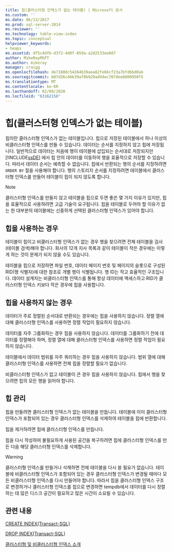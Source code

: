 ```yaml
---
title: 힙(클러스터형 인덱스가 없는 테이블) | Microsoft 문서
ms.custom: ''
ms.date: 06/13/2017
ms.prod: sql-server-2014
ms.reviewer: ''
ms.technology: table-view-index
ms.topic: conceptual
helpviewer_keywords:
- heaps
ms.assetid: df5c4dfb-d372-4d0f-859a-a2d2533ee0d7
author: MikeRayMSFT
ms.author: mikeray
manager: craigg
ms.openlocfilehash: de71808c54264639aea82fe66cf23a7bfd6bd0ab
ms.sourcegitcommit: b87d36c46b39af8b929ad94ec707dee8800950f5
ms.translationtype: MT
ms.contentlocale: ko-KR
ms.lasthandoff: 02/08/2020
ms.locfileid: "63162156"
---
```

# <a name="heaps-tables-without-clustered-indexes"></a>힙(클러스터형 인덱스가 없는 테이블)
  힙이란 클러스터형 인덱스가 없는 테이블입니다. 힙으로 저장된 테이블에서 하나 이상의 비클러스터형 인덱스를 만들 수 있습니다. 데이터는 순서를 지정하지 않고 힙에 저장됩니다. 일반적으로 데이터는 처음에 행이 테이블에 삽입되는 순서대로 저장되지만 [!INCLUDE[ssDE](../../includes/ssde-md.md)] 에서 힙 안의 데이터를 이동하여 행을 효율적으로 저장할 수 있습니다. 따라서 데이터 순서는 예측할 수 없습니다. 힙에서 반환되는 행의 순서를 지정하려면 `ORDER BY` 절을 사용해야 합니다. 행의 스토리지 순서를 지정하려면 테이블에서 클러스터형 인덱스를 만들어 테이블이 힙이 되지 않도록 합니다.  
  
> [!NOTE]  
>  클러스터형 인덱스를 만들지 않고 테이블을 힙으로 두면 좋은 몇 가지 이유가 있지만, 힙을 효율적으로 사용하려면 고급 기술이 요구됩니다. 힙을 테이블로 두어야 할 이유가 없는 한 대부분의 테이블에는 신중하게 선택된 클러스터형 인덱스가 있어야 합니다.  
  
## <a name="when-to-use-a-heap"></a>힙을 사용하는 경우  
 테이블이 힙이고 비클러스터형 인덱스가 없는 경우 행을 찾으려면 전체 테이블을 검사(테이블 검색)해야 합니다. 회사의 12개 지사 목록과 같이 테이블이 작은 경우에는 이렇게 하는 것이 문제가 되지 않을 수도 있습니다.  
  
 테이블을 힙으로 저장하면 파일 번호, 데이터 페이지 번호 및 페이지의 슬롯으로 구성된 RID(행 식별자)에 대한 참조로 개별 행이 식별됩니다. 행 ID는 작고 효율적인 구조입니다. 데이터 설계자는 비클러스터형 인덱스를 통해 항상 데이터에 액세스하고 RID가 클러스터형 인덱스 키보다 작은 경우에 힙을 사용합니다.  
  
## <a name="when-not-to-use-a-heap"></a>힙을 사용하지 않는 경우  
 데이터가 주로 정렬된 순서대로 반환되는 경우에는 힙을 사용하지 않습니다. 정렬 열에 대해 클러스터형 인덱스를 사용하면 정렬 작업이 필요하지 않습니다.  
  
 데이터를 자주 그룹화하는 경우 힙을 사용하지 않습니다. 데이터를 그룹화하기 전에 데이터를 정렬해야 하며, 정렬 열에 대해 클러스터형 인덱스를 사용하면 정렬 작업이 필요하지 않습니다.  
  
 테이블에서 데이터 범위를 자주 쿼리하는 경우 힙을 사용하지 않습니다.  범위 열에 대해 클러스터형 인덱스를 사용하면 전체 힙을 정렬할 필요가 없습니다.  
  
 비클러스터형 인덱스가 없고 테이블이 큰 경우 힙을 사용하지 않습니다. 힙에서 행을 찾으려면 힙의 모든 행을 읽어야 합니다.  
  
## <a name="managing-heaps"></a>힙 관리  
 힙을 만들려면 클러스터형 인덱스가 없는 테이블을 만듭니다. 테이블에 이미 클러스터형 인덱스가 포함되어 있는 경우 클러스터형 인덱스를 삭제하여 테이블을 힙에 반환합니다.  
  
 힙을 제거하려면 힙에 클러스터형 인덱스를 만듭니다.  
  
 힙을 다시 작성하여 불필요하게 사용된 공간을 복구하려면 힙에 클러스터형 인덱스를 만든 다음 해당 클러스터형 인덱스를 삭제합니다.  
  
> [!WARNING]  
>  클러스터형 인덱스를 만들거나 삭제하면 전체 테이블을 다시 쓸 필요가 없습니다. 테이블에 비클러스터형 인덱스가 포함되어 있는 경우 클러스터형 인덱스가 변경될 때마다 모든 비클러스터형 인덱스를 다시 만들어야 합니다. 따라서 힙을 클러스터형 인덱스 구조로 변경하거나 클러스터형 인덱스를 힙으로 변경하면 tempdb에서 데이터를 다시 정렬하는 데 많은 디스크 공간이 필요하고 많은 시간이 소요될 수 있습니다.  
  
## <a name="related-content"></a>관련 내용  
 [CREATE INDEX&#40;Transact-SQL&#41;](/sql/t-sql/statements/create-index-transact-sql)  
  
 [DROP INDEX&#40;Transact-SQL&#41;](/sql/t-sql/statements/drop-index-transact-sql)  
  
 [클러스터형 및 비클러스터형 인덱스 소개](clustered-and-nonclustered-indexes-described.md)  
  
  
